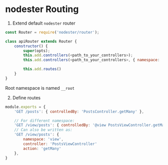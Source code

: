 # nodester Routing

1) Extend default `nodester` router
```js
const Router = require('nodester/router');

class apiRouter extends Router {
	constructor() {
		super(opts);
		this.add.controllers(<path_to_your_controllers>);
		this.add.controllers(<path_to_your_controllers>, { namespace: 'view' });

		this.add.routes()
	}
}
```

Root namespace is named `__root`

2) Define routes
```js
module.exports = {
	'GET /posts': { controlledBy: 'PostsController.getMany' },

	// For different namespace:
	'GET /view/posts': { controlledBy: '@view PostsViewController.getMany' },
	// Can also be written as:
	'GET /view/posts': {
		namespace: 'view',
		controller: 'PostsViewController'
		action: 'getMany'
	},
}
```